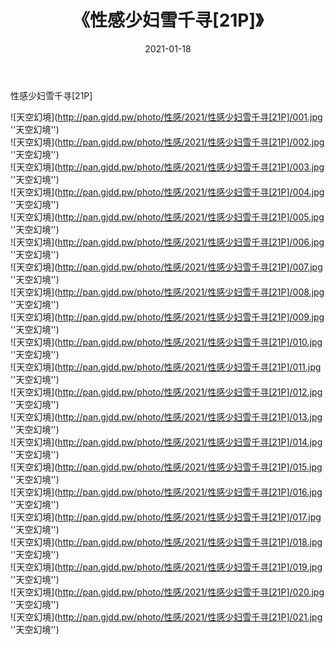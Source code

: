 ﻿---
layout: post
title:  《性感少妇雪千寻[21P]》
date:   2021-01-18
img: http://pan.gjdd.pw/photo/性感/2021/性感少妇雪千寻[21P]/000.jpg
categories: [美女, 性感, 泳衣]
---

性感少妇雪千寻[21P]



![天空幻境](http://pan.gjdd.pw/photo/性感/2021/性感少妇雪千寻[21P]/001.jpg ''天空幻境'') <br>
![天空幻境](http://pan.gjdd.pw/photo/性感/2021/性感少妇雪千寻[21P]/002.jpg ''天空幻境'') <br>
![天空幻境](http://pan.gjdd.pw/photo/性感/2021/性感少妇雪千寻[21P]/003.jpg ''天空幻境'') <br>
![天空幻境](http://pan.gjdd.pw/photo/性感/2021/性感少妇雪千寻[21P]/004.jpg ''天空幻境'') <br>
![天空幻境](http://pan.gjdd.pw/photo/性感/2021/性感少妇雪千寻[21P]/005.jpg ''天空幻境'') <br>
![天空幻境](http://pan.gjdd.pw/photo/性感/2021/性感少妇雪千寻[21P]/006.jpg ''天空幻境'') <br>
![天空幻境](http://pan.gjdd.pw/photo/性感/2021/性感少妇雪千寻[21P]/007.jpg ''天空幻境'') <br>
![天空幻境](http://pan.gjdd.pw/photo/性感/2021/性感少妇雪千寻[21P]/008.jpg ''天空幻境'') <br>
![天空幻境](http://pan.gjdd.pw/photo/性感/2021/性感少妇雪千寻[21P]/009.jpg ''天空幻境'') <br>
![天空幻境](http://pan.gjdd.pw/photo/性感/2021/性感少妇雪千寻[21P]/010.jpg ''天空幻境'') <br>
![天空幻境](http://pan.gjdd.pw/photo/性感/2021/性感少妇雪千寻[21P]/011.jpg ''天空幻境'') <br>
![天空幻境](http://pan.gjdd.pw/photo/性感/2021/性感少妇雪千寻[21P]/012.jpg ''天空幻境'') <br>
![天空幻境](http://pan.gjdd.pw/photo/性感/2021/性感少妇雪千寻[21P]/013.jpg ''天空幻境'') <br>
![天空幻境](http://pan.gjdd.pw/photo/性感/2021/性感少妇雪千寻[21P]/014.jpg ''天空幻境'') <br>
![天空幻境](http://pan.gjdd.pw/photo/性感/2021/性感少妇雪千寻[21P]/015.jpg ''天空幻境'') <br>
![天空幻境](http://pan.gjdd.pw/photo/性感/2021/性感少妇雪千寻[21P]/016.jpg ''天空幻境'') <br>
![天空幻境](http://pan.gjdd.pw/photo/性感/2021/性感少妇雪千寻[21P]/017.jpg ''天空幻境'') <br>
![天空幻境](http://pan.gjdd.pw/photo/性感/2021/性感少妇雪千寻[21P]/018.jpg ''天空幻境'') <br>
![天空幻境](http://pan.gjdd.pw/photo/性感/2021/性感少妇雪千寻[21P]/019.jpg ''天空幻境'') <br>
![天空幻境](http://pan.gjdd.pw/photo/性感/2021/性感少妇雪千寻[21P]/020.jpg ''天空幻境'') <br>
![天空幻境](http://pan.gjdd.pw/photo/性感/2021/性感少妇雪千寻[21P]/021.jpg ''天空幻境'') <br>